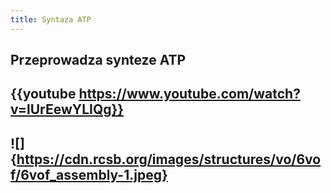 ```yaml
---
title: Syntaza ATP
---
```


## Przeprowadza synteze ATP
## {{youtube https://www.youtube.com/watch?v=lUrEewYLIQg}}
## ![]{https://cdn.rcsb.org/images/structures/vo/6vof/6vof_assembly-1.jpeg}
##
